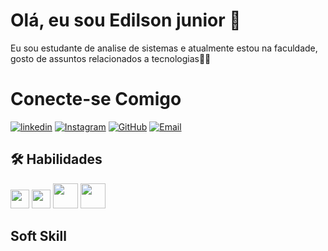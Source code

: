 # Olá, eu sou Edilson junior 🚀 

Eu sou estudante de analise de sistemas e atualmente estou na faculdade, gosto de assuntos relacionados a tecnologias👨‍💻

# Conecte-se Comigo
[![linkedin](https://img.shields.io/badge/linkedin-000000?style=for-the-badge&logo=linkedin&logoColor=blue)](https://www.linkedin.com/in/edilson-de-souza-319702233/) [![Instagram](https://img.shields.io/badge/instagram-FF00FF?style=for-the-badge&logo=instagram&logoColor=white)](https://www.instagram.com/edilsonjr7/?next=%2F) [![GitHub](https://img.shields.io/badge/github-FF0000?style=for-the-badge&logo=github&logoColor=white)](https://github.com/edilsonjr7) [![Email](https://img.shields.io/badge/email-696969?style=for-the-badge&logo=email&logoColor=whitee)](https://edilsondesouzalimajunior10@gmail.com)


## 🛠 Habilidades
<img src="https://cdn.jsdelivr.net/gh/devicons/devicon@latest/icons/html5/html5-original.svg" height=30 />  <img src="https://cdn.jsdelivr.net/gh/devicons/devicon@latest/icons/css3/css3-original.svg"  height=30 />  <img src="https://cdn.jsdelivr.net/gh/devicons/devicon@latest/icons/php/php-original.svg"  height=40/>  <img src="https://cdn.jsdelivr.net/gh/devicons/devicon@latest/icons/mysql/mysql-original-wordmark.svg"  height=40/>
                 
  
## Soft Skill
